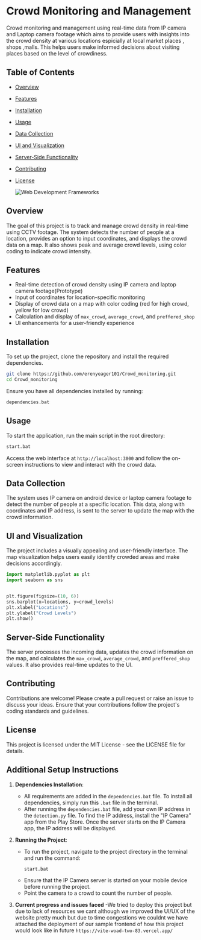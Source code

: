 
# Crowd Monitoring and Management

Crowd monitoring and management using real-time data from IP camera and Laptop camera footage which aims to provide users with insights into the crowd density at various locations espicially at local market places , shops ,malls. This helps users make informed decisions about visiting places based on the level of crowdiness.

## Table of Contents

- [Overview](#overview)
- [Features](#features)
- [Installation](#installation)
- [Usage](#usage)
- [Data Collection](#data-collection)
- [UI and Visualization](#ui-and-visualization)
- [Server-Side Functionality](#server-side-functionality)
- [Contributing](#contributing)
- [License](#license)


  ![Web Development Frameworks]([https://user-images.githubusercontent.com/your-username/your-repository/your-image-id.jp](https://github.com/erenyeager101/Crowd_monitoring/blob/main/Screenshot%202024-08-02%20122716.png))







## Overview

The goal of this project is to track and manage crowd density in real-time using CCTV footage. The system detects the number of people at a location, provides an option to input coordinates, and displays the crowd data on a map. It also shows peak and average crowd levels, using color coding to indicate crowd intensity.

## Features

- Real-time detection of crowd density using IP camera and laptop camera footage(Prototype)
- Input of coordinates for location-specific monitoring
- Display of crowd data on a map with color coding (red for high crowd, yellow for low crowd)
- Calculation and display of `max_crowd`, `average_crowd`, and `preffered_shop`
- UI enhancements for a user-friendly experience

## Installation

To set up the project, clone the repository and install the required dependencies.

```bash
git clone https://github.com/erenyeager101/Crowd_monitoring.git
cd Crowd_monitoring
```

Ensure you have all dependencies installed by running:

```bash
dependencies.bat
```

## Usage

To start the application, run the main script in the root directory:

```bash
start.bat
```

Access the web interface at `http://localhost:3000` and follow the on-screen instructions to view and interact with the crowd data.

## Data Collection

The system uses IP camera on android device or laptop camera footage to detect the number of people at a specific location. This data, along with coordinates and IP address, is sent to the server to update the map with the crowd information.

## UI and Visualization

The project includes a visually appealing and user-friendly interface. The map visualization helps users easily identify crowded areas and make decisions accordingly.

```python
import matplotlib.pyplot as plt
import seaborn as sns


plt.figure(figsize=(10, 6))
sns.barplot(x=locations, y=crowd_levels)
plt.xlabel("Locations")
plt.ylabel("Crowd Levels")
plt.show()
```

## Server-Side Functionality

The server processes the incoming data, updates the crowd information on the map, and calculates the `max_crowd`, `average_crowd`, and `preffered_shop` values. It also provides real-time updates to the UI.

## Contributing

Contributions are welcome! Please create a pull request or raise an issue to discuss your ideas. Ensure that your contributions follow the project's coding standards and guidelines.

## License

This project is licensed under the MIT License - see the LICENSE file for details.

## Additional Setup Instructions

1. **Dependencies Installation**:
   - All requirements are added in the `dependencies.bat` file. To install all dependencies, simply run this `.bat` file in the terminal.
   - After running the `dependencies.bat` file, add your own IP address in the `detection.py` file. To find the IP address, install the "IP Camera" app from the Play Store. Once the server starts on the IP Camera app, the IP address will be displayed.

2. **Running the Project**:
   - To run the project, navigate to the project directory in the terminal and run the command:
     ```bash
     start.bat
     ```
   - Ensure that the IP Camera server is started on your mobile device before running the project.
   - Point the camera to a crowd to count the number of people.
3. **Current progress and issues faced**
   -We tried to deploy this project but due to lack of resources we cant although we improved the UI/UX of the website pretty much but due to time congestions we couldnt 
we have attached the deployment of our sample frontend of how this project would look like in future 
`https://vite-woad-two-83.vercel.app/`
   

